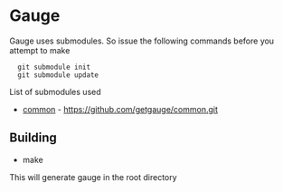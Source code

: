 Gauge
======

Gauge uses submodules. So issue the following commands before you attempt to make

```
  git submodule init
  git submodule update
```

List of submodules used


* [common](https://github.com/getgauge/common) - https://github.com/getgauge/common.git

Building
------------
* make

This will generate gauge in the root directory
